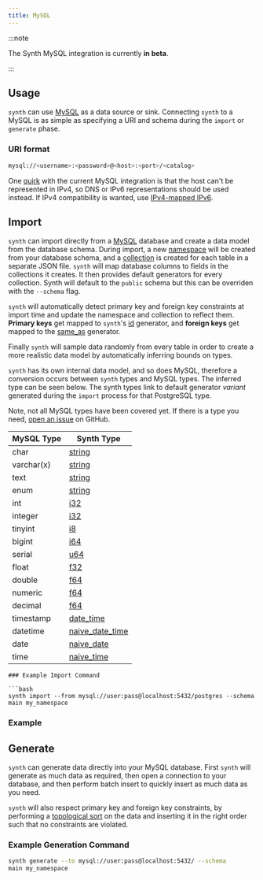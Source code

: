 ```yaml
---
title: MySQL
---
```


:::note

The Synth MySQL integration is currently **in beta**.

:::

## Usage

`synth` can use [MySQL](https://www.mysql.org/) as a data source or
sink. Connecting `synth` to a MySQL is as simple as specifying a URI
and schema during the `import` or `generate`
phase.

### URI format

```bash
mysql://<username>:<password>@<host>:<port>/<catalog>
```
One [quirk](https://github.com/launchbadge/sqlx/issues/846) with the 
current MySQL integration is that the host can't be represented in IPv4,
so DNS or IPv6 representations should be used instead. 
If IPv4 compatibility is wanted, use [IPv4-mapped IPv6](https://serverfault.com/a/1102261).

## Import

`synth` can import directly from a [MySQL](https://www.mysql.org/)
database and create a data model from the database schema. During import, a
new [namespace](../getting_started/core-concepts#namespaces)
will be created from your database schema, and
a [collection](../getting_started/core-concepts#collections) is created for each
table in a separate JSON file. `synth` will map database columns to fields in
the collections it creates. It then provides default generators for every
collection. Synth will default to the `public` schema but this can be
overriden with the `--schema` flag.

`synth` will automatically detect primary key and foreign key constraints at
import time and update the namespace and collection to reflect them. **Primary
keys** get mapped to `synth`'s [id](../content/number#id)
generator, and **foreign keys** get mapped to the [same_as](../content/same-as.md)
generator.

Finally `synth` will sample data randomly from every table in order to create a
more realistic data model by automatically inferring bounds on types.

`synth` has its own internal data model, and so does MySQL, therefore a
conversion occurs between `synth` types and MySQL types. The inferred type
can be seen below. The synth types link to default generator *variant*
generated during the `import` process for that PostgreSQL type.

Note, not all MySQL types have been covered yet. If there is a type you
need, [open an issue](https://github.com/getsynth/synth/issues/new?assignees=&labels=New+feature&template=feature_request.md&title=)
on GitHub.

<!---
table formatter: https://codebeautify.org/markdown-formatter
-->

| MySQL Type | Synth Type                                                  |
| --------------- | ------------------------------------------------------- |
| char            | [string](../content/string#pattern)                     |
| varchar(x)      | [string](../content/string#pattern)                     |
| text            | [string](../content/string#pattern)                     |
| enum            | [string](../content/string#pattern)                     |
| int             | [i32](../content/number#range)                          |
| integer         | [i32](../content/number#range)                          |
| tinyint         | [i8](../content/number#range)                           |
| bigint          | [i64](../content/number#range)                          |
| serial          | [u64](../content/number#range)                          |
| float           | [f32](../content/number#range)                          |
| double          | [f64](../content/number#range)                          |
| numeric         | [f64](../content/number#range)                          |
| decimal         | [f64](../content/number#range)                          |
| timestamp       | [date_time](../content/date-time)                |
| datetime        | [naive_date_time](../content/date-time)          |
| date            | [naive_date](../content/date-time)               |
| time            | [naive_time](../content/date-time)                          |

```
### Example Import Command

```bash
synth import --from mysql://user:pass@localhost:5432/postgres --schema
main my_namespace
```

### Example

## Generate

`synth` can generate data directly into your MySQL database. First `synth`
will generate as much data as required, then open a connection to your database,
and then perform batch insert to quickly insert as much data as you need.

`synth` will also respect primary key and foreign key constraints, by performing
a [topological sort](https://en.wikipedia.org/wiki/Topological_sorting) on the
data and inserting it in the right order such that no constraints are violated.

### Example Generation Command

```bash
synth generate --to mysql://user:pass@localhost:5432/ --schema
main my_namespace
```
